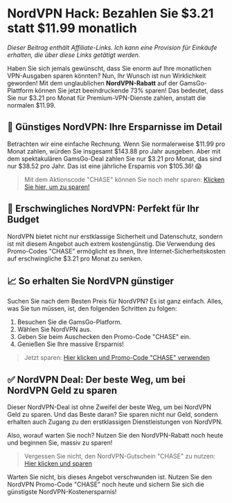 # NordVPN Hack: Bezahlen Sie $3.21 statt $11.99 monatlich

*Dieser Beitrag enthält Affiliate-Links. Ich kann eine Provision für Einkäufe erhalten, die über diese Links getätigt werden.*

Haben Sie sich jemals gewünscht, dass Sie enorm auf Ihre monatlichen VPN-Ausgaben sparen könnten? Nun, Ihr Wunsch ist nun Wirklichkeit geworden! Mit dem unglaublichen **NordVPN-Rabatt** auf der GamsGo-Plattform können Sie jetzt beeindruckende 73% sparen! Das bedeutet, dass Sie nur $3.21 pro Monat für Premium-VPN-Dienste zahlen, anstatt die normalen $11.99. 

## 💸 Günstiges NordVPN: Ihre Ersparnisse im Detail

Betrachten wir eine einfache Rechnung. Wenn Sie normalerweise $11.99 pro Monat zahlen, würden Sie insgesamt $143.88 pro Jahr ausgeben. Aber mit dem spektakulären GamsGo-Deal zahlen Sie nur $3.21 pro Monat, das sind nur $38.52 pro Jahr. Das ist eine jährliche Ersparnis von $105.36! 😱

>Mit dem Aktionscode "CHASE" können Sie noch mehr sparen: [Klicken Sie hier, um zu sparen!](https://www.gamsgo.com/partner/ykeX7B)

## 🔐 Erschwingliches NordVPN: Perfekt für Ihr Budget

NordVPN bietet nicht nur erstklassige Sicherheit und Datenschutz, sondern ist mit diesem Angebot auch extrem kostengünstig. Die Verwendung des Promo-Codes "CHASE" ermöglicht es Ihnen, Ihre Internet-Sicherheitskosten auf erschwingliche $3.21 pro Monat zu senken.

## 📈 So erhalten Sie NordVPN günstiger

Suchen Sie nach dem Besten Preis für NordVPN? Es ist ganz einfach. Alles, was Sie tun müssen, ist, den folgenden Schritten zu folgen:

1. Besuchen Sie die GamsGo-Platform.
2. Wählen Sie NordVPN aus.
3. Geben Sie beim Auschecken den Promo-Code "CHASE" ein.
4. Genießen Sie Ihre massive Ersparnis!

>Jetzt sparen: [Hier klicken und Promo-Code "CHASE" verwenden](https://www.gamsgo.com/partner/ykeX7B)

## ✅ NordVPN Deal: Der beste Weg, um bei NordVPN Geld zu sparen

Dieser NordVPN-Deal ist ohne Zweifel der beste Weg, um bei NordVPN Geld zu sparen. Und das Beste daran? Sie sparen nicht nur Geld, sondern erhalten auch Zugang zu den erstklassigen Dienstleistungen von NordVPN. 

Also, worauf warten Sie noch? Nutzen Sie den NordVPN-Rabatt noch heute und beginnen Sie, massiv zu sparen!

>Vergessen Sie nicht, den NordVPN-Gutschein "CHASE" zu nutzen: [Hier klicken und sparen](https://www.gamsgo.com/partner/ykeX7B)

Warten Sie nicht, bis dieses Angebot verschwunden ist. Nutzen Sie den NordVPN Promo-Code "CHASE" noch heute und sichern Sie sich die günstigste NordVPN-Kostenersparnis!